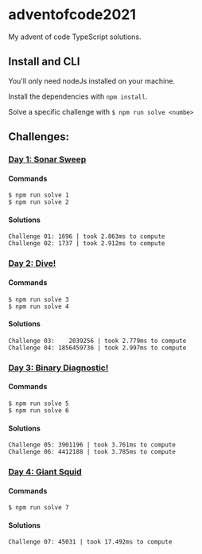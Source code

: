 # adventofcode2021

My advent of code TypeScript solutions.

## Install and CLI

You'll only need nodeJs installed on your machine.

Install the dependencies with `npm install`.

Solve a specific challenge with `$ npm run solve <numbe>`

## Challenges:

### [Day 1: Sonar Sweep](https://adventofcode.com/2021/day/1)

#### Commands

```
$ npm run solve 1
$ npm run solve 2
```

#### Solutions

```
Challenge 01: 1696 | took 2.863ms to compute 
Challenge 02: 1737 | took 2.912ms to compute
```

### [Day 2: Dive!](https://adventofcode.com/2021/day/2)

#### Commands

```
$ npm run solve 3
$ npm run solve 4
```

#### Solutions

```
Challenge 03:    2039256 | took 2.779ms to compute
Challenge 04: 1856459736 | took 2.997ms to compute
```

### [Day 3: Binary Diagnostic!](https://adventofcode.com/2021/day/3)

#### Commands

```
$ npm run solve 5
$ npm run solve 6
```

#### Solutions

```
Challenge 05: 3901196 | took 3.761ms to compute
Challenge 06: 4412188 | took 3.785ms to compute
```

### [Day 4: Giant Squid](https://adventofcode.com/2021/day/4)

#### Commands

```
$ npm run solve 7
```

#### Solutions

```
Challenge 07: 45031 | took 17.492ms to compute 
```
